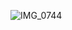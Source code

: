 ![IMG_0744](https://user-images.githubusercontent.com/117080369/225037689-667f1c54-d8b3-4065-8117-7b17121c00b4.JPG)


<!--
**B0neShAd0w/B0neShAd0w** is a ✨ _special_ ✨ repository because its `README.md` (this file) appears on your GitHub profile.

Here are some ideas to get you started:

- 🔭 I’m currently working on ...
- 🌱 I’m currently learning ...
- 👯 I’m looking to collaborate on ...
- 🤔 I’m looking for help with ...
- 💬 Ask me about ...
- 📫 How to reach me: ...
- 😄 Pronouns: ...
- ⚡ Fun fact: ...
-->
